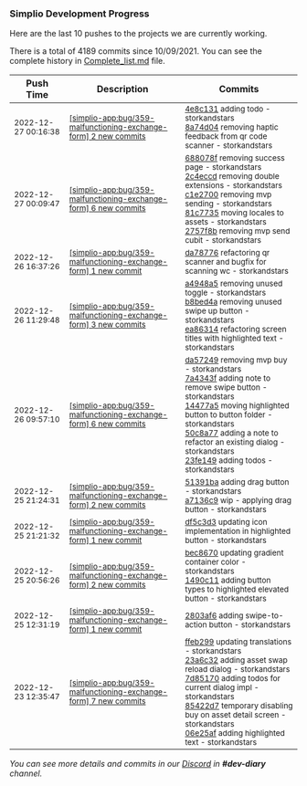 
### Simplio Development Progress

Here are the last 10 pushes to the projects we are currently working.

There is a total of 4189 commits since 10/09/2021. You can see the complete history in
 [Complete_list.md](Complete_list.md) file.

| Push Time | Description | Commits |
| --- | --- | --- |
| <sub>2022-12-27 00:16:38</sub> | <sub>[[simplio-app:bug/359\-malfunctioning\-exchange\-form] 2 new commits](https://github.com/SimplioOfficial/simplio-app/compare/6019cd17d25c...8a74d04798cf)</sub> | <sub>[4e8c131](https://github.com/SimplioOfficial/simplio-app/commit/4e8c1313bed16a22b8cbacf1cb816c55cae4fa44) adding todo - storkandstars<br>[8a74d04](https://github.com/SimplioOfficial/simplio-app/commit/8a74d04798cf016dbce3586ec37b38c64c343940) removing haptic feedback from qr code scanner - storkandstars</sub> |
| <sub>2022-12-27 00:09:47</sub> | <sub>[[simplio-app:bug/359\-malfunctioning\-exchange\-form] 6 new commits](https://github.com/SimplioOfficial/simplio-app/compare/da787760e631...6019cd17d25c)</sub> | <sub>[688078f](https://github.com/SimplioOfficial/simplio-app/commit/688078f1fcee2371cec250fa2d6d9134689351bb) removing success page - storkandstars<br>[2c4eccd](https://github.com/SimplioOfficial/simplio-app/commit/2c4eccd5a8a80dfe319c7bc79c5122ebd5367b4b) removing double extensions - storkandstars<br>[c1e2700](https://github.com/SimplioOfficial/simplio-app/commit/c1e27003f5e2fefa23c4037f1dcaf5df3ce9481d) removing mvp sending - storkandstars<br>[81c7735](https://github.com/SimplioOfficial/simplio-app/commit/81c77358330cabb0c7124a36b7db9c03ca2093aa) moving locales to assets - storkandstars<br>[2757f8b](https://github.com/SimplioOfficial/simplio-app/commit/2757f8bd2892e00722e52662730368ef969d4bd0) removing mvp send cubit - storkandstars</sub> |
| <sub>2022-12-26 16:37:26</sub> | <sub>[[simplio-app:bug/359\-malfunctioning\-exchange\-form] 1 new commit](https://github.com/SimplioOfficial/simplio-app/commit/da787760e63176c43398fff414741e454fd52347)</sub> | <sub>[da78776](https://github.com/SimplioOfficial/simplio-app/commit/da787760e63176c43398fff414741e454fd52347) refactoring qr scanner and bugfix for scanning wc - storkandstars</sub> |
| <sub>2022-12-26 11:29:48</sub> | <sub>[[simplio-app:bug/359\-malfunctioning\-exchange\-form] 3 new commits](https://github.com/SimplioOfficial/simplio-app/compare/4a0cd3578b27...ea86314a6b74)</sub> | <sub>[a4948a5](https://github.com/SimplioOfficial/simplio-app/commit/a4948a5322ffafd540ec2c1c1b833bc7a2cab030) removing unused toggle - storkandstars<br>[b8bed4a](https://github.com/SimplioOfficial/simplio-app/commit/b8bed4a34db8e367f2f7ba14b44614be6e2f2fc0) removing unused swipe up button - storkandstars<br>[ea86314](https://github.com/SimplioOfficial/simplio-app/commit/ea86314a6b74ea2450ed78000a702f7889c690e3) refactoring screen titles with highlighted text - storkandstars</sub> |
| <sub>2022-12-26 09:57:10</sub> | <sub>[[simplio-app:bug/359\-malfunctioning\-exchange\-form] 6 new commits](https://github.com/SimplioOfficial/simplio-app/compare/a7136c96bf8d...4a0cd3578b27)</sub> | <sub>[da57249](https://github.com/SimplioOfficial/simplio-app/commit/da57249b60a47a38d3614f122b9ffff2bf94a011) removing mvp buy - storkandstars<br>[7a4343f](https://github.com/SimplioOfficial/simplio-app/commit/7a4343f2fd3d699d8e7822a774fa9ba62ef76422) adding note to remove swipe button - storkandstars<br>[14477a5](https://github.com/SimplioOfficial/simplio-app/commit/14477a55375507354a157bd96af017bb88d7092f) moving highlighted button to button folder - storkandstars<br>[50c8a77](https://github.com/SimplioOfficial/simplio-app/commit/50c8a772ab28453eff3620ef3a8e35ade0e29e91) adding a note to refactor an existing dialog - storkandstars<br>[23fe149](https://github.com/SimplioOfficial/simplio-app/commit/23fe14930eba96878525851f4d9e05671f375902) adding todos - storkandstars</sub> |
| <sub>2022-12-25 21:24:31</sub> | <sub>[[simplio-app:bug/359\-malfunctioning\-exchange\-form] 2 new commits](https://github.com/SimplioOfficial/simplio-app/compare/df5c3d35d505...a7136c96bf8d)</sub> | <sub>[51391ba](https://github.com/SimplioOfficial/simplio-app/commit/51391bac786fedb59d4f3b7ede290381c187f840) adding drag button - storkandstars<br>[a7136c9](https://github.com/SimplioOfficial/simplio-app/commit/a7136c96bf8d945f15508a06ea7a1aff8e514a63) wip - applying drag button - storkandstars</sub> |
| <sub>2022-12-25 21:21:32</sub> | <sub>[[simplio-app:bug/359\-malfunctioning\-exchange\-form] 1 new commit](https://github.com/SimplioOfficial/simplio-app/commit/df5c3d35d5055cd83ec8ded850cc31a6772f667a)</sub> | <sub>[df5c3d3](https://github.com/SimplioOfficial/simplio-app/commit/df5c3d35d5055cd83ec8ded850cc31a6772f667a) updating icon implementation in highlighted button - storkandstars</sub> |
| <sub>2022-12-25 20:56:26</sub> | <sub>[[simplio-app:bug/359\-malfunctioning\-exchange\-form] 2 new commits](https://github.com/SimplioOfficial/simplio-app/compare/2803af66c53c...1490c11eacf1)</sub> | <sub>[bec8670](https://github.com/SimplioOfficial/simplio-app/commit/bec867038037721b65d10dcdf184a3e26ec7cbea) updating gradient container color - storkandstars<br>[1490c11](https://github.com/SimplioOfficial/simplio-app/commit/1490c11eacf1a18ae6c6bc4efb64b6d8f8f8e742) adding button types to highlighted elevated button - storkandstars</sub> |
| <sub>2022-12-25 12:31:19</sub> | <sub>[[simplio-app:bug/359\-malfunctioning\-exchange\-form] 1 new commit](https://github.com/SimplioOfficial/simplio-app/commit/2803af66c53c9aedad8daef809eaf17af6ee394f)</sub> | <sub>[2803af6](https://github.com/SimplioOfficial/simplio-app/commit/2803af66c53c9aedad8daef809eaf17af6ee394f) adding swipe-to-action button - storkandstars</sub> |
| <sub>2022-12-23 12:35:47</sub> | <sub>[[simplio-app:bug/359\-malfunctioning\-exchange\-form] 7 new commits](https://github.com/SimplioOfficial/simplio-app/compare/e9317a7a41fa...ef41e7f1876c)</sub> | <sub>[ffeb299](https://github.com/SimplioOfficial/simplio-app/commit/ffeb299618661b447f885aada5f1595ec1539c22) updating translations - storkandstars<br>[23a6c32](https://github.com/SimplioOfficial/simplio-app/commit/23a6c3250c483924d3fe9fc5e588cad45cdfb064) adding asset swap reload dialog - storkandstars<br>[7d85170](https://github.com/SimplioOfficial/simplio-app/commit/7d8517031ea0b469ba8068cbdf89227601b58e25) adding todos for current dialog impl - storkandstars<br>[85422d7](https://github.com/SimplioOfficial/simplio-app/commit/85422d741cb05e7eea0bc654d441b83f2cc7fceb) temporary disabling buy on asset detail screen - storkandstars<br>[06e25af](https://github.com/SimplioOfficial/simplio-app/commit/06e25afa09f33930a82728985ce7b60a71ec9975) adding highlighted text - storkandstars</sub> |

_You can see more details and commits in our [Discord](https://discord.gg/aKhjuwZmdP) in **#dev-diary** channel._
